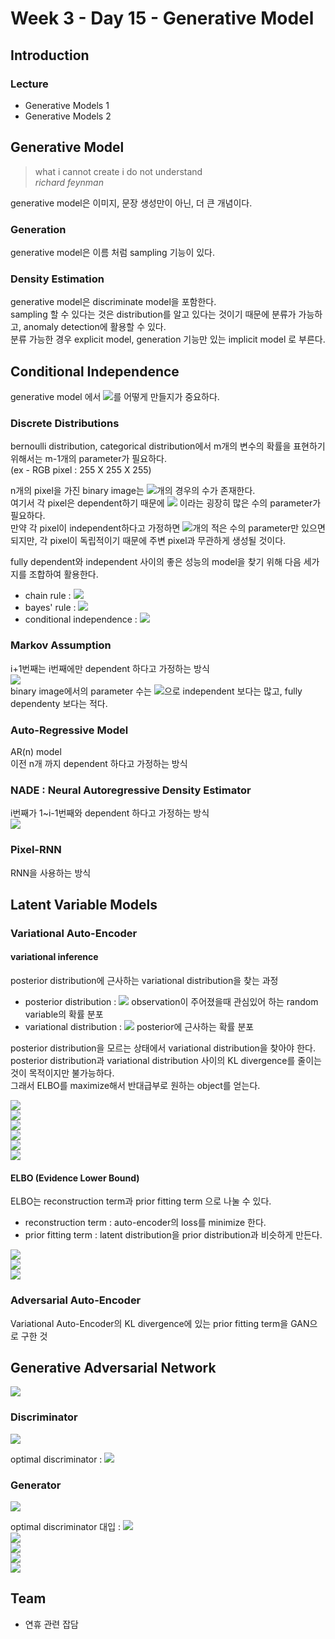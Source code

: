 # Week 3 - Day 15 - Generative Model

## Introduction
### Lecture
- Generative Models 1
- Generative Models 2

## Generative Model
> what i cannot create i do not understand  
> *richard feynman*  

generative model은 이미지, 문장 생성만이 아닌, 더 큰 개념이다.  

### Generation
generative model은 이름 처럼 sampling 기능이 있다.  

### Density Estimation
generative model은 discriminate model을 포함한다.  
sampling 할 수 있다는 것은 distribution를 알고 있다는 것이기 때문에 분류가 가능하고, anomaly detection에 활용할 수 있다.  
분류 가능한 경우 explicit model, generation 기능만 있는 implicit model 로 부른다.  

## Conditional Independence
generative model 에서 <img src="https://render.githubusercontent.com/render/math?math=P(x)">를 어떻게 만들지가 중요하다.  

### Discrete Distributions
bernoulli distribution, categorical distribution에서 m개의 변수의 확률을 표현하기 위해서는 m-1개의 parameter가 필요하다.  
(ex - RGB pixel : 255 X 255 X 255)

n개의 pixel을 가진 binary image는 <img src="https://render.githubusercontent.com/render/math?math=2^n">개의 경우의 수가 존재한다.  
여기서 각 pixel은 dependent하기 때문에 <img src="https://render.githubusercontent.com/render/math?math=2^n-1"> 이라는 굉장히 많은 수의 parameter가 필요하다.  
만약 각 pixel이 independent하다고 가정하면 <img src="https://render.githubusercontent.com/render/math?math=n">개의 적은 수의 parameter만 있으면 되지만, 각 pixel이 독립적이기 때문에 주변 pixel과 무관하게 생성될 것이다.  

fully dependent와 independent 사이의 좋은 성능의 model을 찾기 위해 다음 세가지를 조합하여 활용한다.  
- chain rule : <img src="https://render.githubusercontent.com/render/math?math=P(x_1,\cdots,x_n)=p(x_1)p(x_2|x_1)p(x_3|x_1,x_2)\cdots,p(x_n|x_1,\cdots,x_{n-1})">
- bayes' rule : <img src="https://render.githubusercontent.com/render/math?math=P(x|y)=\frac{P(x,y)}{P(y)}=\frac{P(y|x)P(x)}{P(y)}">
- conditional independence : <img src="https://render.githubusercontent.com/render/math?math=\text{if } x\perp y\ |\ z, \text{then }P(x|y,z)=P(x|z)">

### Markov Assumption
i+1번째는 i번째에만 dependent 하다고 가정하는 방식  
<img src="https://render.githubusercontent.com/render/math?math=P(x_1,\cdots,x_n)=P(x_1)P(x_2|x_1)\cdots P(x_n|x_{n-1})">  
binary image에서의 parameter 수는 <img src="https://render.githubusercontent.com/render/math?math=2^n-1">으로 independent 보다는 많고, fully dependenty 보다는 적다.  

### Auto-Regressive Model
AR(n) model  
이전 n개 까지 dependent 하다고 가정하는 방식  
### NADE : Neural Autoregressive Density Estimator
i번째가 1~i-1번째와 dependent 하다고 가정하는 방식  
<img src="https://render.githubusercontent.com/render/math?math=PP(x_1,\cdots,x_n)=P(x_1)P(x_2|x_1)P(x_3|x_{1:2})\cdots P(x_n|x_{1:n-1})">
  
### Pixel-RNN
RNN을 사용하는 방식  


## Latent Variable Models
### Variational Auto-Encoder
#### variational inference
posterior distribution에 근사하는 variational distribution을 찾는 과정  
- posterior distribution : <img src="https://render.githubusercontent.com/render/math?math=p_{\theta}(z|x)"> observation이 주어졌을때 관심있어 하는 random variable의 확률 분포
- variational distribution : <img src="https://render.githubusercontent.com/render/math?math=q_{\phi}(z|x)"> posterior에 근사하는 확률 분포
  
posterior distribution을 모르는 상태에서 variational distribution을 찾아야 한다.  
posterior distribution과 variational distribution 사이의 KL divergence를 줄이는 것이 목적이지만 불가능하다.  
그래서 ELBO를 maximize해서 반대급부로 원하는 object를 얻는다.  

<img src="https://render.githubusercontent.com/render/math?math=\ln p_\theta(D)"><br>
<img src="https://render.githubusercontent.com/render/math?math==\mathbb{E}_{q\phi(z|x)}\left[\ln p_{\theta}(x)\right]"><br>
<img src="https://render.githubusercontent.com/render/math?math==\mathbb{E}_{q\phi(z|x)}\left[\ln \frac{p_{\theta}(x,z)}{p_{\theta}(x|z)}\right]"><br>
<img src="https://render.githubusercontent.com/render/math?math==\mathbb{E}_{q\phi(z|x)}\left[\ln \frac{p_{\theta}(x,z)q_{\phi}(z|x)}{q_{\phi}(z|x)p_{\theta}(x|z)}\right]"><br>
<img src="https://render.githubusercontent.com/render/math?math==\mathbb{E}_{q\phi(z|x)}\left[\ln \frac{p_\theta(x,z)}{q_\phi(z|x)} \right] %2B \mathbb{E}_{q\phi(z|x)}\left[\ln \frac{q_\phi(z|x)}{p_\theta(z|x)} \right]
"><br>
<img src="https://render.githubusercontent.com/render/math?math==\underbrace{\mathbb{E}_{q\phi(z|x)}\left[\ln \frac{p_\theta(x,z)}{q_\phi(z|x)} \right]}_{\text{ELBO}\uparrow}+\underbrace{D_{KL}(q_\phi(z|x)||p_\theta(z|x))}_{\text{Objective}\downarrow}
"><br>

#### ELBO (Evidence Lower Bound)
ELBO는 reconstruction term과 prior fitting term 으로 나눌 수 있다.  
- reconstruction term : auto-encoder의 loss를 minimize 한다.
- prior fitting term : latent distribution을 prior distribution과 비슷하게 만든다.  

<img src="https://render.githubusercontent.com/render/math?math=\underbrace{\mathbb{E}q_{\phi}(z|x)\left[\ln \frac{p_\theta(x,z)}{q_\phi(z|x)}\right]}_{\text{ELBO}\uparrow}"><br>
<img src="https://render.githubusercontent.com/render/math?math=\int\ln\frac{p_\theta(x|z)p(z)}{q_\phi(z|x)}q_\phi(z|x)dz"><br>
<img src="https://render.githubusercontent.com/render/math?math==\underbrace{\mathbb{E}q_{\phi}(z|x)\left[\ln p_\theta(x|z)\right]}_\text{Reconstruction Term}-\underbrace{D_{KL}(q_\phi(z|x)||p(z))}_\text{Prior Fitting Term}">

### Adversarial Auto-Encoder
Variational Auto-Encoder의 KL divergence에 있는 prior fitting term을 GAN으로 구한 것  

## Generative Adversarial Network

<img src="https://render.githubusercontent.com/render/math?math=\underbrace{\text{min}}_{G}\,\underbrace{\text{max}}_{D}\,V(D,G)=\mathbb{E}_{x\sim p_{data}(x)}[\log D(x)] %2B \mathbb{E}_{z\sim p_z(z)}[\log(1-D(G(z)))]">

### Discriminator

<img src="https://render.githubusercontent.com/render/math?math=\underbrace{\text{max}}_{D}\,V(G,D)=\mathbb{E}_{x\sim p_{data}}[\log D(x)] %2B \mathbb{E}_{x\sim p_{G}}[\log(1-D(x))]">

optimal discriminator : <img src="https://render.githubusercontent.com/render/math?math=D^*_G(x)=\frac{p_{data}(x)}{p_{data}(x)+p_G(x)}">

### Generator

<img src="https://render.githubusercontent.com/render/math?math=\underbrace{\text{min}}_{G}\,V(G,D)=\mathbb{E}_{x\sim p_{data}}[\log D(x)]+\mathbb{E}_{x\sim p_{G}}[\log(1-D(x))]">

optimal discriminator 대입 : <img src="https://render.githubusercontent.com/render/math?math=V(G,D^*_G(x))"><br>
<img src="https://render.githubusercontent.com/render/math?math==\mathbb{E}_{x\sim p_{data}}\left[\log\frac{p_{data}(x)}{p_{data}(x) %2B p_G(x)}\right] %2B \mathbb{E}_{x\sim p_{G}}\left[\log\frac{p_{G}(x)}{p_{data}(x) %2B p_G(x)}\right]"><br>
<img src="https://render.githubusercontent.com/render/math?math==\mathbb{E}_{x\sim p_{data}}\left[\log\frac{p_{data}(x)}{\frac{p_{data}(x) %2B p_G(x)}{2}}\right] %2B \mathbb{E}_{x\sim p_{G}}\left[\log\frac{p_{G}(x)}{\frac{p_{data}(x) %2B p_G(x)}{2}}\right]-\log4"><br>
<img src="https://render.githubusercontent.com/render/math?math==\underbrace{D_{KL}\left[p_{data}, \frac{p_{data} %2B p_G}{2}\right] %2B D_{KL}\left[p_G, \frac{p_{data} %2B p_G}{2}\right]}_\text{2xJenson-Shannon Divergence (JSD)}-\log4"><br>
<img src="https://render.githubusercontent.com/render/math?math=2D_{JSD}[p_{data},p_G]-\log4"><br>


## Team
- 연휴 관련 잡담

